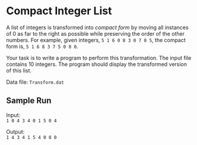 # Compact Integer List
A list of integers is transformed into *compact form* by moving all instances of 0 as far to the right as possible while preserving the order of the other numbers. For example, given integers, `5 1 6 0 8 3 0 7 0 5`, the compact form is, `5 1 6 8 3 7 5 0 0 0`.

Your task is to write a program to perform this transformation.  The input file contains 10 integers.  The program should display the transformed version of this list.

Data file: `Transform.dat`

## Sample Run

Input: 	
`1 0 4 3 4 0 1 5 0 4`

Output: 	
`1 4 3 4 1 5 4 0 0 0`
